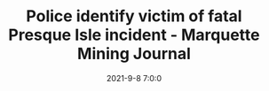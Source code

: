 ---
"title": "Police identify victim of fatal Presque Isle incident - Marquette Mining Journal"
"date": "2021-9-8 7:0:0"
"feed_name": "GOOGLENEWSMINING"
"feed_website": "https://news.google.com/search?q=mining%2Bincident&hl=en-US&gl=US&ceid=US:en"
"feed_rss": "https://news.google.com/rss/search?q=mining%2Bincident&hl=en-US&gl=US&ceid=US:en"
"link": "https://www.miningjournal.net/news/2021/09/police-identify-victim-of-fatal-presque-isle-incident/"
"file": "_posts/2021-1-1-d9aa050fedb48cab4a0bb2917948a31f3b4f2878.md"
"accident": "1"
"drilling": "0"
"dead": ""
"injured": ""
---